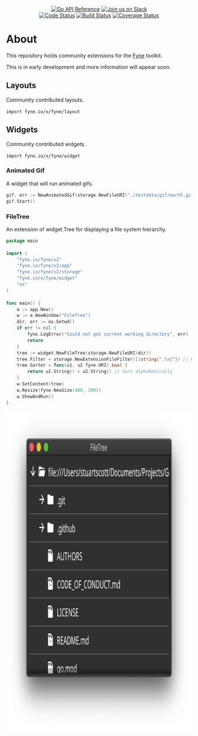 <p align="center">
  <a href="https://pkg.go.dev/fyne.io/fyne-x?tab=doc" title="Go API Reference" rel="nofollow"><img src="https://img.shields.io/badge/go-documentation-blue.svg?style=flat" alt="Go API Reference"></a>
  <a href='http://gophers.slack.com/messages/fyne'><img src='https://img.shields.io/badge/join-us%20on%20slack-gray.svg?longCache=true&logo=slack&colorB=blue' alt='Join us on Slack' /></a>
  <br />
  <a href="https://goreportcard.com/report/fyne.io/x/fyne"><img src="https://goreportcard.com/badge/fyne.io/x/fyne" alt="Code Status" /></a>
  <a href="https://github.com/fyne-io/fyne-x/actions"><img src="https://github.com/fyne-io/fyne-x/workflows/Platform%20Tests/badge.svg" alt="Build Status" /></a>
  <a href='https://coveralls.io/github/fyne-io/fyne-x?branch=master'><img src='https://coveralls.io/repos/github/fyne-io/fyne-x/badge.svg?branch=master' alt='Coverage Status' /></a>
</p>

# About

This repository holds community extensions for the [Fyne](https://fyne.io) toolkit.

This is in early development and more information will appear soon.

## Layouts

Community contributed layouts.

`import fyne.io/x/fyne/layout`

## Widgets

Community contributed widgets.

`import fyne.io/x/fyne/widget`

### Animated Gif

A widget that will run animated gifs.

```go
gif, err := NewAnimatedGif(storage.NewFileURI("./testdata/gif/earth.gif"))
gif.Start()
```

### FileTree

An extension of widget.Tree for displaying a file system hierarchy.

```go
package main

import (
    "fyne.io/fyne/v2"
    "fyne.io/fyne/v2/app"
    "fyne.io/fyne/v2/storage"
    "fyne.io/x/fyne/widget"
    "os"
)

func main() {
    a := app.New()
    w := a.NewWindow("FileTree")
    dir, err := os.Getwd()
    if err != nil {
        fyne.LogError("Could not get current working directory", err)
        return
    }
    tree := widget.NewFileTree(storage.NewFileURI(dir))
    tree.Filter = storage.NewExtensionFileFilter([]string{".txt"}) // Filter files
    tree.Sorter = func(u1, u2 fyne.URI) bool {
        return u1.String() < u2.String() // Sort alphabetically
    }
    w.SetContent(tree)
    w.Resize(fyne.NewSize(400, 300))
    w.ShowAndRun()
}
```

<p align="center" markdown="1" style="max-width: 100%">
  <img src="img/widget-filetree.png" width="1024" height="868" alt="FileTree Widget" style="max-width: 100%" />
</p>
